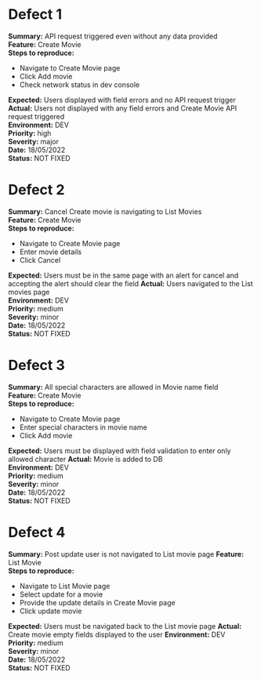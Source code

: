 Defect 1
=============================
**Summary:** API request triggered even without any data provided  
**Feature:** Create Movie  
**Steps to reproduce:**  
- Navigate to Create Movie page
- Click Add movie
- Check network status in dev console  

**Expected:** Users displayed with field errors and no API request trigger  
**Actual:** Users not displayed with any field errors and Create Movie API request triggered  
**Environment:** DEV  
**Priority:** high  
**Severity:** major  
**Date:** 18/05/2022  
**Status:** NOT FIXED  

Defect 2
=============================
**Summary:** Cancel Create movie is navigating to List Movies  
**Feature:** Create Movie  
**Steps to reproduce:**  
- Navigate to Create Movie page
- Enter movie details
- Click Cancel 

**Expected:** Users must be in the same page with an alert for cancel and accepting the alert should clear the field
**Actual:** Users navigated to the List movies page  
**Environment:** DEV  
**Priority:** medium  
**Severity:** minor  
**Date:** 18/05/2022  
**Status:** NOT FIXED

Defect 3
=============================
**Summary:** All special characters are allowed in Movie name field  
**Feature:** Create Movie  
**Steps to reproduce:**  
- Navigate to Create Movie page
- Enter special characters in movie name
- Click Add movie

**Expected:** Users must be displayed with field validation to enter only allowed character
**Actual:** Movie is added to DB  
**Environment:** DEV  
**Priority:** medium  
**Severity:** minor  
**Date:** 18/05/2022  
**Status:** NOT FIXED

Defect 4
=============================
**Summary:** Post update user is not navigated to List movie page 
**Feature:** List Movie  
**Steps to reproduce:**  
- Navigate to List Movie page
- Select update for a movie
- Provide the update details in Create Movie page
- Click update movie

**Expected:** Users must be navigated back to the List movie page
**Actual:** Create movie empty fields displayed to the user
**Environment:** DEV  
**Priority:** medium  
**Severity:** minor  
**Date:** 18/05/2022  
**Status:** NOT FIXED